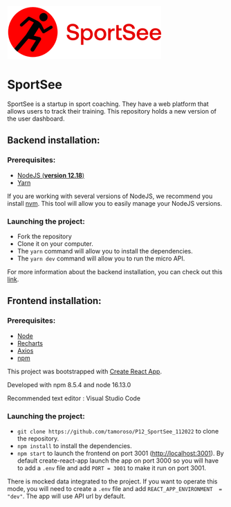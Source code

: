 ![SportSee logo](./src/assets/logo/sportsee_logo.svg)

# SportSee

SportSee is a startup in sport coaching. They have a web platform that allows users to track their training. This repository holds a new version of the user dashboard.

## Backend installation:

### Prerequisites:

- [NodeJS (**version 12.18**)](https://nodejs.org/en/)
- [Yarn](https://yarnpkg.com/)

If you are working with several versions of NodeJS, we recommend you install [nvm](https://github.com/nvm-sh/nvm). This tool will allow you to easily manage your NodeJS versions.

### Launching the project:

- Fork the repository
- Clone it on your computer.
- The `yarn` command will allow you to install the dependencies.
- The `yarn dev` command will allow you to run the micro API.

For more information about the backend installation, you can check out this [link](https://github.com/OpenClassrooms-Student-Center/P9-front-end-dashboard).

## Frontend installation:

### Prerequisites:

- [Node](https://nodejs.org/en/download/)
- [Recharts](https://recharts.org/en-US/api)
- [Axios](https://axios-http.com/fr/docs/intro)
- [npm](https://www.npmjs.com/)

This project was bootstrapped with [Create React App](https://github.com/facebook/create-react-app).

Developed with npm 8.5.4 and node 16.13.0

Recommended text editor : Visual Studio Code

### Launching the project:

- `git clone https://github.com/tamoroso/P12_SportSee_112022` to clone the repository.
- `npm install` to install the dependencies.
- `npm start` to launch the frontend on port 3001 ([http://localhost:3001](http://localhost:3001/)). By default create-react-app launch the app on port 3000 so you will have to add a `.env` file and add `PORT = 3001` to make it run on port 3001.

There is mocked data integrated to the project. If you want to operate this mode, you will need to create a `.env` file and add `REACT_APP_ENVIRONMENT  =  "dev"`. The app will use API url by default.
